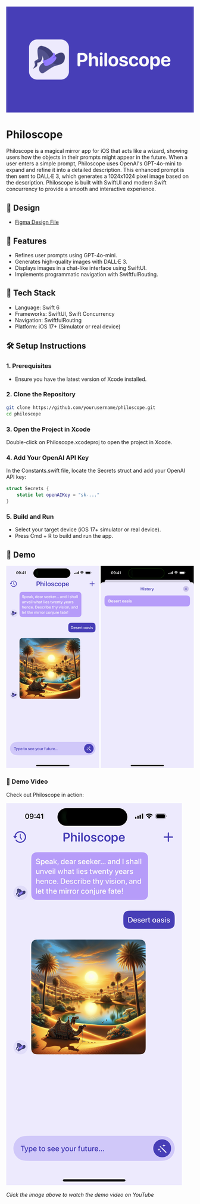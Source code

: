 ![Philoscope Cover](Cover.png)

# Philoscope

Philoscope is a magical mirror app for iOS that acts like a wizard, showing users how the objects in their prompts might appear in the future. When a user enters a simple prompt, Philoscope uses OpenAI's GPT-4o-mini to expand and refine it into a detailed description. This enhanced prompt is then sent to DALL·E 3, which generates a 1024x1024 pixel image based on the description. Philoscope is built with SwiftUI and modern Swift concurrency to provide a smooth and interactive experience.

## 🎨 Design
- [Figma Design File](https://www.figma.com/design/IioIHIcXR84xL3Qt4sKZST/Philoscope?node-id=41-584&t=Eq81A30wyrU9TKdt-1)

## 🚀 Features
- Refines user prompts using GPT-4o-mini.
- Generates high-quality images with DALL·E 3.
- Displays images in a chat-like interface using SwiftUI.
- Implements programmatic navigation with SwiftfulRouting.

## 🧰 Tech Stack
- Language: Swift 6
- Frameworks: SwiftUI, Swift Concurrency
- Navigation: SwiftfulRouting
- Platform: iOS 17+ (Simulator or real device)

## 🛠 Setup Instructions

### 1. Prerequisites
- Ensure you have the latest version of Xcode installed.

### 2. Clone the Repository
```bash
git clone https://github.com/yourusername/philoscope.git
cd philoscope
```

### 3. Open the Project in Xcode
Double-click on Philoscope.xcodeproj to open the project in Xcode.

### 4. Add Your OpenAI API Key
In the Constants.swift file, locate the Secrets struct and add your OpenAI API key:

```swift
struct Secrets {
    static let openAIKey = "sk-..."
}
```

### 5. Build and Run
- Select your target device (iOS 17+ simulator or real device).
- Press Cmd + R to build and run the app.

## 📱 Demo

<img src="home-view.PNG" alt="Philoscope Home View - Chat Interface with Desert Oasis Example" width="250"/>

<img src="history-view.PNG" alt="Philoscope History View" width="250"/>

### 🎥 Demo Video

Check out Philoscope in action:

[![Philoscope Demo Video](home-view.PNG)](https://youtube.com/shorts/VuNs3bYFKZM)

*Click the image above to watch the demo video on YouTube*


